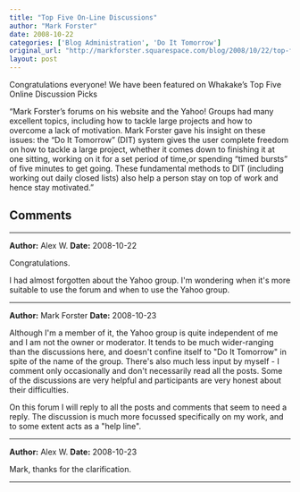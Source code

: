 ```yaml
---
title: "Top Five On-Line Discussions"
author: "Mark Forster"
date: 2008-10-22
categories: ['Blog Administration', 'Do It Tomorrow']
original_url: "http://markforster.squarespace.com/blog/2008/10/22/top-five-on-line-discussions.html"
layout: post
---
```


Congratulations everyone! We have been featured on Whakake’s Top Five Online Discussion Picks

“Mark Forster’s forums on his website and the Yahoo! Groups had many excellent topics, including how to tackle large projects and how to overcome a lack of motivation. Mark Forster gave his insight on these issues: the “Do It Tomorrow” (DIT) system gives the user complete freedom on how to tackle a large project, whether it comes down to finishing it at one sitting, working on it for a set period of time,or spending “timed bursts” of five minutes to get going. These fundamental methods to DIT (including working out daily closed lists) also help a person stay on top of work and hence stay motivated.”


## Comments

---

**Author:** Alex W.
**Date:** 2008-10-22

Congratulations.   
  
I had almost forgotten about the Yahoo group. I'm wondering when it's more suitable to use the forum and when to use the Yahoo group.

---

**Author:** Mark Forster
**Date:** 2008-10-23

Although I'm a member of it, the Yahoo group is quite independent of me and I am not the owner or moderator. It tends to be much wider-ranging than the discussions here, and doesn't confine itself to "Do It Tomorrow" in spite of the name of the group. There's also much less input by myself - I comment only occasionally and don't necessarily read all the posts. Some of the discussions are very helpful and participants are very honest about their difficulties.  
  
On this forum I will reply to all the posts and comments that seem to need a reply. The discussion is much more focussed specifically on my work, and to some extent acts as a "help line".

---

**Author:** Alex W.
**Date:** 2008-10-23

Mark, thanks for the clarification.

---
